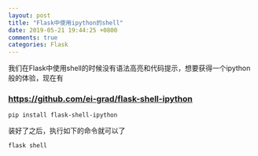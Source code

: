 ```yaml
---
layout: post
title: "Flask中使用ipython的shell"
date: 2019-05-21 19:44:25 +0800
comments: true
categories: Flask
---
```


我们在Flask中使用shell的时候没有语法高亮和代码提示，想要获得一个ipython般的体验，现在有
### https://github.com/ei-grad/flask-shell-ipython

```
pip install flask-shell-ipython
```

装好了之后，执行如下的命令就可以了
```
flask shell
```